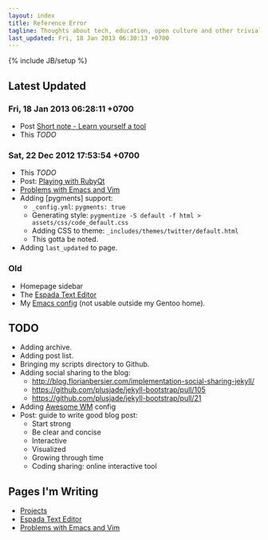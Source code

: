 ```yaml
---
layout: index
title: Reference Error
tagline: Thoughts about tech, education, open culture and other trivial stuff
last_updated: Fri, 18 Jan 2013 06:30:13 +0700
---
```

{% include JB/setup %}

## Latest Updated

### Fri, 18 Jan 2013 06:28:11 +0700

* Post [Short note - Learn yourself a tool](/Misc/2013/01/18/learn-yourself-a-tool/)
* This *TODO*

### Sat, 22 Dec 2012 17:53:54 +0700

* This *TODO*
* Post: [Playing with RubyQt](/Programming/2012/12/22/playing-with-qtruby/)
* [Problems with Emacs and Vim](/pages/emacs-vim-problems.html)
* Adding [pygments] support:
  - `_config.yml`: `pygments: true`
  - Generating style: `pygmentize -S default -f html > assets/css/code_default.css`
  - Adding CSS to theme: `_includes/themes/twitter/default.html`
  - This gotta be noted.
* Adding `last_updated` to page.

### Old

* Homepage sidebar
* The [Espada Text Editor](/projects/espada-text.html)
* My [Emacs config](https://github.com/CMPITG/emacs-config) (not usable outside my Gentoo home).

## TODO

* Adding archive.
* Adding post list.
* Bringing my scripts directory to Github.
* Adding social sharing to the blog:
  - http://blog.florianbersier.com/implementation-social-sharing-jekyll/
  - https://github.com/plusjade/jekyll-bootstrap/pull/105
  - https://github.com/plusjade/jekyll-bootstrap/pull/21
* Adding [Awesome WM](http://awesome.naquadah.org/) config
* Post: guide to write good blog post:
  - Start strong
  - Be clear and concise
  - Interactive
  - Visualized
  - Growing through time
  - Coding sharing: online interactive tool

## Pages I'm Writing

* [Projects](/projects/)
* [Espada Text Editor](/projects/espada-text.html)
* [Problems with Emacs and Vim](/pages/emacs-vim-problems.html)
